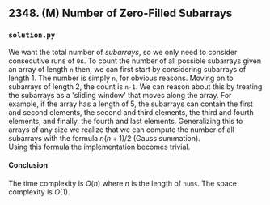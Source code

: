 ## 2348. (M) Number of Zero-Filled Subarrays

### `solution.py`
We want the total number of *subarrays*, so we only need to consider consecutive runs of `0`s. To count the number of all possible subarrays given an array of length `n` then, we can first start by considering subarrays of length 1. The number is simply `n`, for obvious reasons. Moving on to subarrays of length 2, the count is `n-1`. We can reason about this by treating the subarrays as a 'sliding window' that moves along the array. For example, if the array has a length of 5, the subarrays can contain the first and second elements, the second and third elements, the third and fourth elements, and finally, the fourth and last elements. Generalizing this to arrays of any size we realize that we can compute the number of all subarrays with the formula $n(n+1) / 2$ (Gauss summation).  
Using this formula the implementation becomes trivial.  

#### Conclusion
The time complexity is $O(n)$ where $n$ is the length of `nums`. The space complexity is $O(1)$.  
  

